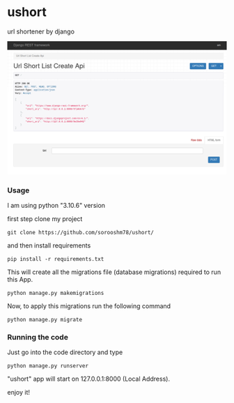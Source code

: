 # ushort
url shortener by django

![index](images/index.png)

### Usage
I am using python "3.10.6" version 

first step clone my project
```
git clone https://github.com/sorooshm78/ushort/
```

and then install requirements  
```
pip install -r requirements.txt
```

This will create all the migrations file (database migrations) required to run this App.
```
python manage.py makemigrations
```

Now, to apply this migrations run the following command
```
python manage.py migrate
```

### Running the code 
Just go into the code directory and type 
```
python manage.py runserver
```
"ushort" app will start on 127.0.0.1:8000 (Local Address).
 
enjoy it!